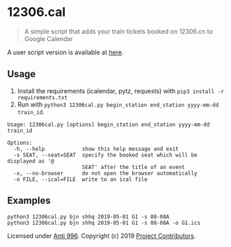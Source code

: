 # 12306.cal
> A simple script that adds your train tickets booked on 12306.cn to Google Calendar

A user script version is available at [here](https://greasyfork.org/zh-CN/scripts/381971-12306cal).

## Usage

1. Install the requirements (icalendar, pytz, requests) with ``pip3 install -r requirements.txt``
2. Run with ``python3 12306cal.py begin_station end_station yyyy-mm-dd train_id``.

```
Usage: 12306cal.py [options] begin_station end_station yyyy-mm-dd train_id

Options:
  -h, --help            show this help message and exit
  -s SEAT, --seat=SEAT  specify the booked seat which will be displayed as '@
                        SEAT' after the title of an event
  -x, --no-browser      do not open the browser automatically
  -o FILE, --ical=FILE  write to an ical file
```

## Examples

```
python3 12306cal.py bjn shhq 2019-05-01 G1 -s 08-08A
python3 12306cal.py bjn shhq 2019-05-01 G1 -s 08-08A -o G1.ics
```

Licensed under [Anti 996](https://github.com/996icu/996.ICU/blob/master/LICENSE).
Copyright (c) 2019 [Project Contributors](https://github.com/w1ndy/12306.ics/graphs/contributors).